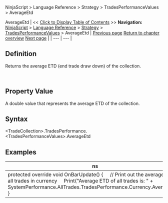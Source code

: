 ﻿
NinjaScript \> Language Reference \> Strategy \> TradesPerformanceValues \> AverageEtd

AverageEtd
| \<\< [Click to Display Table of Contents](averageetd.md) \>\> **Navigation:**     [NinjaScript](ninjascript-1.md) \> [Language Reference](language_reference_wip-1.md) \> [Strategy](strategy-1.md) \> [TradesPerformanceValues](tradesperformancevalues-1.md) \> AverageEtd | [Previous page](tradesperformancevalues-1.md) [Return to chapter overview](tradesperformancevalues-1.md) [Next page](averagemae-1.md) |
| --- | --- |
## Definition
Returns the average ETD (end trade draw down) of the collection.  

 
## Property Value
A double value that represents the average ETD of the collection.
 
## Syntax
\<TradeCollection\>.TradesPerformance.\<TradesPerformanceValues\>.AverageEtd

## 
## Examples
| ns |
| --- |
| protected override void OnBarUpdate() {      // Print out the average ETD of all trades in currency      Print("Average ETD of all trades is: " \+ SystemPerformance.AllTrades.TradesPerformance.Currency.AverageEtd); } |
